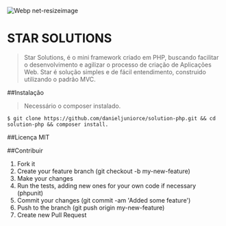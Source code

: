 ![Webp net-resizeimage](https://user-images.githubusercontent.com/33224319/55686835-8c674a00-593c-11e9-8302-85e8ecc33aea.png)
# STAR SOLUTIONS

>Star Solutions, é o mini framework criado em PHP, buscando facilitar o desenvolvimento e agilizar o processo de criação de Aplicações Web. Star é solução simples e de fácil entendimento, construido utilizando o padrão MVC.

##Instalação
> Necessário o composer instalado.
```
$ git clone https://github.com/danieljuniorce/solution-php.git && cd solution-php && composer install.

```

##Licença MIT

##Contribuir
1. Fork it
2. Create your feature branch (git checkout -b my-new-feature)
3. Make your changes
4. Run the tests, adding new ones for your own code if necessary (phpunit)
5. Commit your changes (git commit -am 'Added some feature')
6. Push to the branch (git push origin my-new-feature)
7. Create new Pull Request

